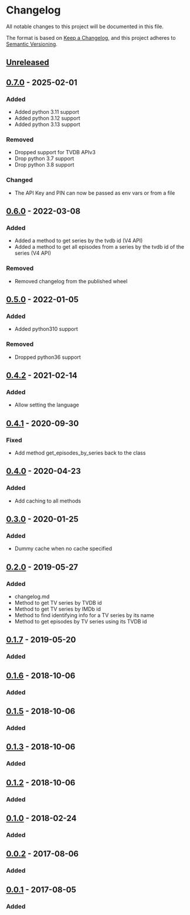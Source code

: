 # Changelog

All notable changes to this project will be documented in this file.

The format is based on [Keep a Changelog], and this project adheres to [Semantic Versioning].

## [Unreleased]

## [0.7.0] - 2025-02-01

### Added

-   Added python 3.11 support
-   Added python 3.12 support
-   Added python 3.13 support

### Removed

-   Dropped support for TVDB APIv3
-   Drop python 3.7 support
-   Drop python 3.8 support

### Changed

-   The API Key and PIN can now be passed as env vars or from a file

## [0.6.0] - 2022-03-08

### Added

-   Added a method to get series by the tvdb id (V4 API)
-   Added a method to get all episodes from a series by the tvdb id of
    the series (V4 API)

### Removed

-   Removed changelog from the published wheel

## [0.5.0] - 2022-01-05

### Added

-   Added python310 support

### Removed

-   Dropped python36 support

## [0.4.2] - 2021-02-14

### Added

-   Allow setting the language

## [0.4.1] - 2020-09-30

### Fixed

-   Add method get_episodes_by_series back to the class

## [0.4.0] - 2020-04-23

### Added

-   Add caching to all methods

## [0.3.0] - 2020-01-25

### Added

-   Dummy cache when no cache specified

## [0.2.0] - 2019-05-27

### Added

-   changelog.md
-   Method to get TV series by TVDB id
-   Method to get TV series by IMDb id
-   Method to find identifying info for a TV series by its name
-   Method to get episodes by TV series using its TVDB id

## [0.1.7] - 2019-05-20

### Added

## [0.1.6] - 2018-10-06

### Added

## [0.1.5] - 2018-10-06

### Added

## [0.1.3] - 2018-10-06

### Added

## [0.1.2] - 2018-10-06

### Added

## [0.1.0] - 2018-02-24

### Added

## [0.0.2] - 2017-08-06

### Added

## [0.0.1] - 2017-08-05

### Added

[Keep a Changelog]: https://keepachangelog.com/en/1.0.0/
[Semantic Versioning]: https://semver.org/spec/v2.0.0.html
[Unreleased]: https://github.com/spapanik/tvdb_api_client/compare/v0.7.0...master
[0.7.0]: https://github.com/spapanik/tvdb_api_client/compare/v0.6.0...v0.7.0
[0.6.0]: https://github.com/spapanik/tvdb_api_client/compare/v0.5.0...v0.6.0
[0.5.0]: https://github.com/spapanik/tvdb_api_client/compare/v0.4.2...v0.5.0
[0.4.2]: https://github.com/spapanik/tvdb_api_client/compare/v0.4.1...v0.4.2
[0.4.1]: https://github.com/spapanik/tvdb_api_client/compare/v0.4.0...v0.4.1
[0.4.0]: https://github.com/spapanik/tvdb_api_client/compare/v0.3.0...v0.4.0
[0.3.0]: https://github.com/spapanik/tvdb_api_client/compare/v0.2.0...v0.3.0
[0.2.0]: https://github.com/spapanik/tvdb_api_client/compare/v0.1.7...v0.2.0
[0.1.7]: https://github.com/spapanik/tvdb_api_client/compare/v0.1.6...v0.1.7
[0.1.6]: https://github.com/spapanik/tvdb_api_client/compare/v0.1.5...v0.1.6
[0.1.5]: https://github.com/spapanik/tvdb_api_client/compare/v0.1.3...v0.1.5
[0.1.3]: https://github.com/spapanik/tvdb_api_client/compare/v0.1.2...v0.1.3
[0.1.2]: https://github.com/spapanik/tvdb_api_client/compare/v0.1.0...v0.1.2
[0.1.0]: https://github.com/spapanik/tvdb_api_client/compare/v0.0.2...v0.1.0
[0.0.2]: https://github.com/spapanik/tvdb_api_client/compare/v0.0.1...v0.0.2
[0.0.1]: https://github.com/spapanik/tvdb_api_client/releases/tag/v0.0.1
